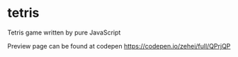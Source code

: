 # tetris
Tetris game written by pure JavaScript

Preview page can be found at codepen
https://codepen.io/zehei/full/QPrjQP
